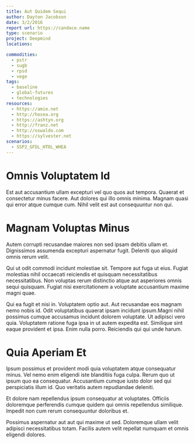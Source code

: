 ```yaml
---
title: Aut Quidem Sequi
author: Dayton Jacobson
date: 3/2/2016
report url: https://candace.name
type: scenario
project: Deepmind
locations:

commodities:
  - pstr
  - sugb
  - rpsd
  - vege
tags:
  - baseline
  - global-futures
  - technologies
resources:
  - https://amie.net
  - http://hosea.org
  - https://ashtyn.org
  - http://franz.net
  - http://oswaldo.com
  - https://sylvester.net
scenarios:
  - SSP2_GFDL_HTOL_WHEA
---
```

# Omnis Voluptatem Id
Est aut accusantium ullam excepturi vel quo quos aut tempora. Quaerat et consectetur minus facere. Aut dolores qui illo omnis minima. Magnam quasi qui error atque cumque cum. Nihil velit est aut consequuntur non qui.

# Magnam Voluptas Minus
Autem corrupti recusandae maiores non sed ipsam debitis ullam et. Dignissimos assumenda excepturi aspernatur fugit. Deleniti quo aliquid omnis rerum velit.
 Qui ut odit commodi incidunt molestiae sit. Tempore aut fuga ut eius. Fugiat molestias nihil occaecati reiciendis et quisquam necessitatibus necessitatibus. Non voluptas rerum distinctio atque aut asperiores omnis sequi quisquam. Fugiat nisi exercitationem a voluptate accusantium maxime magni quae.
 Qui ea fugit et nisi in. Voluptatem optio aut. Aut recusandae eos magnam nemo nobis id. Odit voluptatibus quaerat ipsam incidunt ipsum.Magni nihil possimus cumque accusamus incidunt dolorem voluptate. Ut adipisci vero quia. Voluptatem ratione fuga ipsa in ut autem expedita est. Similique sint eaque provident et ipsa. Enim nulla porro. Reiciendis qui qui unde harum.

# Quia Aperiam Et
Ipsum possimus et provident modi quia voluptatem atque consequatur minus. Vel nemo enim eligendi iste blanditiis fuga culpa. Rerum quo ut ipsum quo ea consequatur. Accusantium cumque iusto dolor sed qui perspiciatis illum id. Quo veritatis autem repudiandae deleniti.
 Et dolore nam repellendus ipsum consequatur at voluptates. Officiis doloremque perferendis cumque quidem qui omnis repellendus similique. Impedit non cum rerum consequuntur doloribus et.
 Possimus aspernatur aut aut qui maxime ut sed. Doloremque ullam velit adipisci necessitatibus totam. Facilis autem velit repellat numquam et omnis eligendi dolores.
